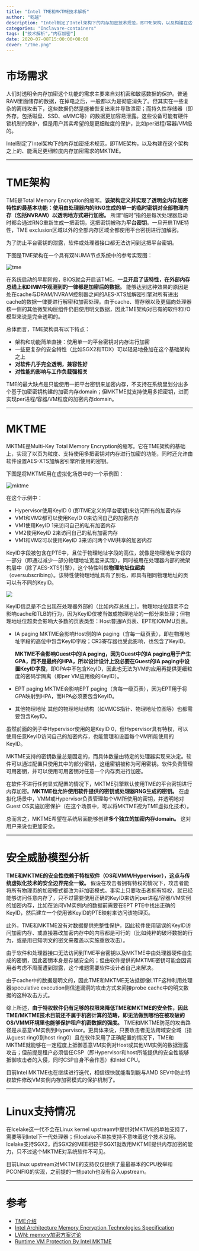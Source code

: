 ```yaml
---
title: "Intel TME和MKTME技术解析"
author: "乾越"
description: "Intel制定了Intel架构下的内存加密技术规范，即TME架构，以及构建在这个架构之上的、能满足更细粒度内存加密需求的MKTME。"
categories: "Inclavare-containers"
tags: ["技术解析","内存加密"]
date: 2020-07-08T15:00:00+08:00
cover: "/tme.png"
---
```


# 市场需求

人们对透明全内存加密这个功能的需求主要来自对机密和敏感数据的保护。普通RAM里面储存的数据，在掉电之后，一般都以为是彻底消失了。但其实在一些复杂的离线攻击下，这些数据仍然是能被恢复出来并导致泄密；而持久性存储器（即外存，包括磁盘、SSD、eMMC等）的数据更加容易泄露。这些设备可能有硬件锁机制的保护，但是用户其实希望的是更细粒度的保护，比如per进程/容器/VM级的。

Intel制定了Intel架构下的内存加密技术规范，即TME架构，以及构建在这个架构之上的、能满足更细粒度内存加密需求的MKTME。

------

# TME架构

TME是Total Memory Encryption的缩写。**该架构定义并实现了透明全内存加密特性的最基本功能：使用由处理器内的RNG生成的单一的临时密钥对全部物理内存（包括NVRAM）以透明地方式进行加密。** 所谓“临时”指的是每次处理器启动时都会通过RNG重新生成一把密钥，这把密钥被称为**平台密钥**。一旦开启TME特性，TME exclusion区域以外的全部内存区域全都使用平台密钥进行加解密。

为了防止平台密钥的泄露，软件或处理器接口都无法访问到这把平台密钥。

下图是TME架构在一个具有双NUMA节点系统中的参考实现图：

![tme](./tme.png)

在系统启动的早期阶段，BIOS就会开启该TME。**一旦开启了该特性，在外部内存总线上和DIMM中观测到的一律都是加密后的数据。** 能够达到这种效果的原因是处在cache与DRAM/NVRAM控制器之间的AES-XTS加解密引擎对所有进出cache的数据一律要进行解密和加密处理。由于cache、寄存器以及更偏向处理器核一侧的其他微架构层组件仍旧使用明文数据，因此TME架构对已有的软件和I/O模型来说是完全透明的。

总体而言，TME架构具有以下特点：

- 架构和功能简单直接：使用单一的平台密钥对内存进行加密
- 一些更复杂的安全特性（比如SGX2和TDX）可以轻易地叠加在这个基础架构之上
- **对软件几乎完全透明，兼容性好**
- **对性能的影响与工作负载强相关**

TME的最大缺点是只能使用一把平台密钥来加密内存，不支持在系统里划分出多个基于加密密钥构建的加密内存domain；但MKTME就支持使用多把密钥，进而实现per进程/容器/VM粒度的加密内存domain。

------

# MKTME

MKTME是Multi-Key Total Memory Encryption的缩写。它在TME架构的基础上，实现了以页为粒度、支持使用多把密钥对内存进行加密的功能，同时还允许由软件设置AES-XTS加解密引擎所使用的密钥。

下图是将MKTME用在虚拟化场景中的一个示例图：

![mktme](./mktme.png)

在这个示例中：

- Hypervisor使用KeyID 0 (即TME定义的平台密钥)来访问所有的加密内存
- VM1和VM2都可以使用KeyID 0来访问自己的加密内存
- VM1使用KeyID 1来访问自己的私有加密内存
- VM2使用KeyID 2来访问自己的私有加密内存
- VM1和VM2可以使用KeyID 3来访问两个VM共享的加密内存

KeyID字段被包含在PTE中，且位于物理地址字段的高位，就像是物理地址字段的一部分（即通过减少一部分物理地址宽度来实现），同时被用在处理器内部的微架构层中（除了AES-XTS引擎），这个特性叫做**物理地址位超卖**（oversubscribing）。该特性使物理地址具有了别名，即具有相同物理地址的页可以有不同的KeyID。

![](./mktme-key.png)

KeyID信息是不会出现在处理器外部的（比如内存总线上）。物理地址位超卖不会影响cache和TLB的行为，因为KeyID仅被当做成物理地址的一部分来处理；但物理地址位超卖会影响大多数的页表类型：Host普通IA页表、EPT和IOMMU页表。

- IA paging
  MKTME会影响Host侧的IA paging（含每一级页表），即在物理地址字段的高位中包含KeyID字段；CR3寄存器也受此影响，也包含了KeyID。

  **MKTME不会影响Guest中的IA paging，因为Guest中的IA paging用于产生GPA，而不是最终的HPA，所以设计设计上没必要在Guest的IA paging中设置KeyID字段**，即GPA中不包含KeyID，因此也无法为VM的应用再提供更细粒度的密码学隔离（即per VM应用级的KeyID）。

- EPT paging
  MKTME会影响EPT paging（含每一级页表），因为EPT用于将GPA映射到HPA，而HPA必须要包含KeyID。

- 其他物理地址
  其他的物理地址结构（如VMCS指针、物理地址位图等）也都需要包含KeyID。

虽然前面的例子中Hypervisor使用的是KeyID 0，但Hypervisor具有特权，可以使用任意KeyID访问自己的加密内存，也能管理和设置每个VM所能使用的KeyID。

MKTME支持的密钥数量总是固定的，而具体数量由特定的处理器实现来决定。软件可以通过配置只使用其中的部分密钥，这组密钥被称为可用密钥。软件负责管理可用密钥，并可以使用可用密钥对任意一个内存页进行加密。

在软件不进行任何显式配置的情况下，MKTME引擎默认使用TME的平台密钥进行内存加密。**MKTME也允许使用软件提供的密钥或处理器RNG生成的密钥。** 在虚拟化场景中，VMM或Hypervisor负责管理每个VM所使用的密钥，并透明地对Guest OS实施加密保护（在这个场景中，可以将MKTME视为TME虚拟化技术）。

总而言之，MKTME希望在系统层面能够创建**多个独立的加密内存domain。** 这对用户来说也更加安全。

------

# 安全威胁模型分析

**TME和MKTME的安全性依赖于特权软件（OS和VMM/Hypervisor），这点与传统虚拟化技术的安全边界完全一致。** 假设在攻击者拥有特权的情况下，攻击者能将所有物理页的加密模式都改为非加密模式。事实上只要攻击者拥有特权，就已经能够访问任意内存了，只不过需要使用正确的KeyID来访问per进程/容器/VM实例的加密内存，比如在访问VM实例内的数据前需要在EPT PTE中找出正确的KeyID，然后建立一个使用该KeyID的PTE映射来访问该物理页。

此外，TME和MKTME没有对数据提供完整性保护，因此软件使用错误的KeyID访问加密内存、或直接篡改加密内存中的内容都是可行的（比如纯粹的破坏数据的行为，或是用已知明文的密文来覆盖以实施重放攻击）。

由于软件和处理器接口无法访问到TME平台密钥以及MKTME中由处理器硬件自生成的密钥，因此密钥本身是存储安全的；但由软件提供的MKTME密钥可能会因调用者考虑不周而遭到泄露，这个难题需要软件设计者自己来解决。

由于cache中的数据是明文的，因此TME和MKTME无法抵御像L1TF这种利用处理器speculative execution侧信道漏洞的攻击方式来间接probe cache中的明文数据的这种攻击方式。

综上所述，**由于特权软件仍有足够的权限来降低TME和MKTME的安全性，因此TME/MKTME技术目前还不属于机密计算的范畴，即无法做到哪怕在被攻破的OS/VMM环境里也能够保护租户机密数据的强度。** TME和MKTME防范的攻击路径是从恶意VM实例到Hypervisor。更具体来说，只要攻击者无法跨域安全域（指从guest ring0到host ring0）且在软件采用了正确配置的情况下，TME和MKTME就能够在一定程度上抵御恶意VM实例对Host或其他VM实例的数据泄露攻击；但前提是租户必须信任CSP（即Hypervisor和host所能提供的安全性能够抵御攻击者的入侵，同时CSP自身不会作恶）和Intel CPU。

目前Intel MKTME也在继续进行迭代，相信很快就能看到能与AMD SEV中防止特权软件修改VM实例内存加密模式的保护机制了。

------

# Linux支持情况

在Icelake这一代不会在Linux kernel upstream中提供对MKTME的单独支持了，需要等到Intel下一代处理器；但Icelake不单独支持不意味着这个技术没用。Icelake支持SGX2，而SGX2的MEE相较于SGX1就改用MKTME提供内存加密的能力，只不过这个MKTME对系统软件不可见。

目前Linux upstream对MKTME的支持仅仅提供了最最基本的CPU枚举和PCONFIG的实现，之前提的一些patch也没有合入upstream。

------

# 参考

- [TME介绍](https://en.wikichip.org/wiki/x86/tme)
- [Intel Architecture Memory Encryption Technologies Specification](https://software.intel.com/sites/default/files/managed/a5/16/Multi-Key-Total-Memory-Encryption-Spec.pdf)
- [LWN: memory加密方案讨论](https://www.codercto.com/a/76108.html)
- [Runtime VM Protection By Intel MKTME](https://schd.ws/hosted_files/lc32018/38/mktme_lc3_2018.pdf)
